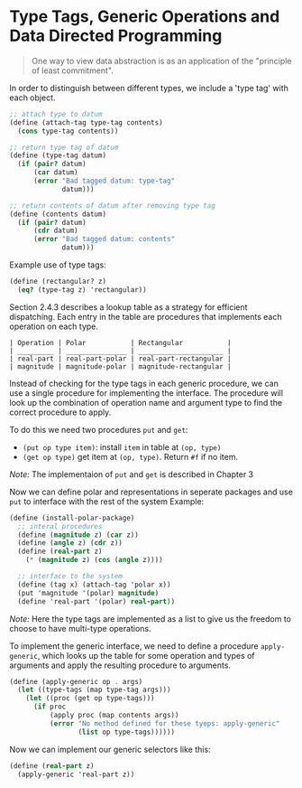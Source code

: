 # Type Tags, Generic Operations and Data Directed Programming

> One way to view data abstraction is as an application of the "principle of least commitment".

In order to distinguish between different types, we include a 'type tag' with
each object.

```scheme
;; attach type to datum
(define (attach-tag type-tag contents)
  (cons type-tag contents))

;; return type tag of datum
(define (type-tag datum)
  (if (pair? datum)
      (car datum)
      (error "Bad tagged datum: type-tag"
             datum)))

;; return contents of datum after removing type tag
(define (contents datum)
  (if (pair? datum)
      (cdr datum)
      (error "Bad tagged datum: contents"
             datum)))
```

Example use of type tags:

```scheme
(define (rectangular? z)
  (eq? (type-tag z) 'rectangular))
```

Section 2.4.3 describes a lookup table as a strategy for efficient dispatching.
Each entry in the table are procedures that implements each operation on each
type.

```
| Operation | Polar           | Rectangular           |
| _________ | _______________ | _____________________ |
| real-part | real-part-polar | real-part-rectangular |
| magnitude | magnitude-polar | magnitude-rectangular |
```

Instead of checking for the type tags in each generic procedure, we can use
a single procedure for implementing the interface. The procedure will look up
the combination of operation name and argument type to find the correct
procedure to apply.

To do this we need two procedures `put` and `get`:
- `(put op type item)`: install `item` in table at `(op, type)`
- `(get op type)` get item at `(op, type)`. Return `#f` if no item.

*Note:* The implementaion of `put` and `get` is described in Chapter 3

Now we can define polar and representations in seperate packages and use `put`
to interface with the rest of the system
Example:

```scheme
(define (install-polar-package)
  ;; interal procedures
  (define (magnitude z) (car z))
  (define (angle z) (cdr z))
  (define (real-part z)
    (* (magnitude z) (cos (angle z))))

  ;; interface to the system
  (define (tag x) (attach-tag 'polar x))
  (put 'magnitude '(polar) magnitude)
  (define 'real-part '(polar) real-part))
```

*Note:* Here the type tags are implemented as a list to give us the freedom to
choose to have multi-type operations.

To implement the generic interface, we need to define a procedure
`apply-generic`, which looks up the table for some operation and types of
arguments and apply the resulting procedure to arguments.

```scheme
(define (apply-generic op . args)
  (let ((type-tags (map type-tag args)))
    (let ((proc (get op type-tags)))
      (if proc
          (apply proc (map contents args))
          (error "No method defined for these tyeps: apply-generic"
                 (list op type-tags))))))
```

Now we can implement our generic selectors like this: 
```scheme
(define (real-part z) 
  (apply-generic 'real-part z))
```
